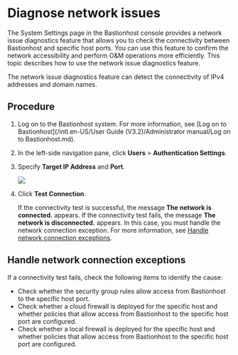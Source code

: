 # Diagnose network issues

The System Settings page in the Bastionhost console provides a network issue diagnostics feature that allows you to check the connectivity between Bastionhost and specific host ports. You can use this feature to confirm the network accessibility and perform O&M operations more efficiently. This topic describes how to use the network issue diagnostics feature.

The network issue diagnostics feature can detect the connectivity of IPv4 addresses and domain names.

## Procedure

1.  Log on to the Bastionhost system. For more information, see [Log on to Bastionhost](/intl.en-US/User Guide (V3.2)/Administrator manual/Log on to Bastionhost.md).

2.  In the left-side navigation pane, click **Users** \> **Authentication Settings**.

3.  Specify **Target IP Address** and **Port**.

    ![](https://static-aliyun-doc.oss-cn-hangzhou.aliyuncs.com/assets/img/en-US/9935703061/p135091.png)

4.  Click **Test Connection**.

    If the connectivity test is successful, the message **The network is connected.** appears. If the connectivity test fails, the message **The network is disconnected.** appears. In this case, you must handle the network connection exception. For more information, see [Handle network connection exceptions](#section_rii_dn3_xyg).


## Handle network connection exceptions

If a connectivity test fails, check the following items to identify the cause:

-   Check whether the security group rules allow access from Bastionhost to the specific host port.
-   Check whether a cloud firewall is deployed for the specific host and whether policies that allow access from Bastionhost to the specific host port are configured.
-   Check whether a local firewall is deployed for the specific host and whether policies that allow access from Bastionhost to the specific host port are configured.

